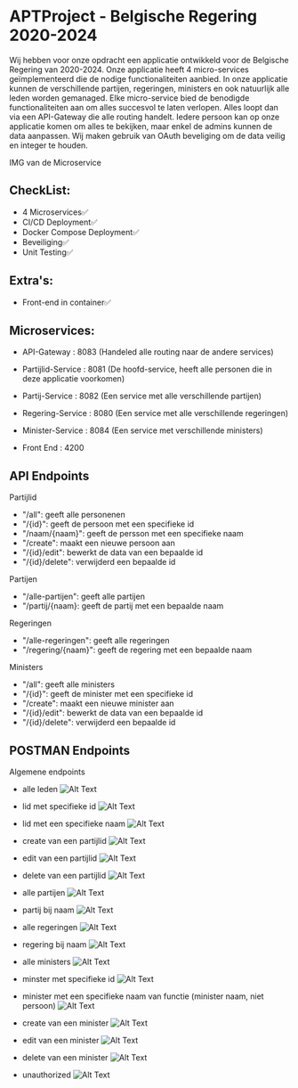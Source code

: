 # APTProject - Belgische Regering 2020-2024

Wij hebben voor onze opdracht een applicatie ontwikkeld voor de Belgische Regering van 2020-2024. Onze applicatie heeft 4 micro-services geïmplementeerd die de nodige functionaliteiten aanbied. In onze applicatie kunnen de verschillende partijen, regeringen, ministers en ook natuurlijk alle leden worden gemanaged. Elke micro-service bied de benodigde functionaliteiten aan om alles succesvol te laten verlopen. Alles loopt dan via een API-Gateway die alle routing handelt. Iedere persoon kan op onze applicatie komen om alles te bekijken, maar enkel de admins kunnen de data aanpassen. Wij maken gebruik van OAuth beveliging om de data veilig en integer te houden.

IMG van de Microservice

## CheckList:
- 4 Microservices✅
- CI/CD Deployment✅
- Docker Compose Deployment✅
- Beveiliging✅
- Unit Testing✅

## Extra's:
- Front-end in container✅

## Microservices:
- API-Gateway : 8083 (Handeled alle routing naar de andere services)
- Partijlid-Service : 8081 (De hoofd-service, heeft alle personen die in deze applicatie voorkomen)
- Partij-Service : 8082 (Een service met alle verschillende partijen)
- Regering-Service : 8080 (Een service met alle verschillende regeringen)
- Minister-Service : 8084 (Een service met verschillende ministers)

- Front End : 4200

## API Endpoints
Partijlid
- "/all": geeft alle personenen
- "/{id}": geeft de persoon met een specifieke id
- "/naam/{naam}": geeft de persson met een specifieke naam
- "/create": maakt een nieuwe persoon aan
- "/{id}/edit": bewerkt de data van een bepaalde id
- "/{id}/delete": verwijderd een bepaalde id

Partijen
- "/alle-partijen": geeft alle partijen
- "/partij/{naam}: geeft de partij met een bepaalde naam

Regeringen
- "/alle-regeringen": geeft alle regeringen
- "/regering/{naam}": geeft de regering met een bepaalde naam

Ministers
- "/all": geeft alle ministers
- "/{id}": geeft de minister met een specifieke id
- "/create": maakt een nieuwe minister aan
- "/{id}/edit": bewerkt de data van een bepaalde id
- "/{id}/delete": verwijderd een bepaalde id

## POSTMAN Endpoints
Algemene endpoints

- alle leden
![Alt Text](Images/Alle-Leden.png)

- lid met specifieke id
![Alt Text](Images/LidId.png)

- lid met een specifieke naam
![Alt Text](Images/PartijlidNaam.png)

- create van een partijlid
![Alt Text](Images/CreatingLid.png)

- edit van een partijlid
![Alt Text](Images/EditLid.png)

- delete van een partijlid
![Alt Text](Images/DeleteLid.png)

- alle partijen
![Alt Text](Images/Alle-Partijen.png)

- partij bij naam
![Alt Text](Images/PartijNaam.png)

- alle regeringen
![Alt Text](Images/Alle-Regeringen.png)

- regering bij naam
![Alt Text](Images/RegeringNaam.png)

- alle ministers
![Alt Text](Images/Alle-Ministers.png)

- minster met specifieke id
![Alt Text](Images/MinisterId.png)

- minister met een specifieke naam van functie (minister naam, niet persoon)
![Alt Text](Images/MinisterNaam.png)

- create van een minister
![Alt Text](Images/MinisterCreate.png)

- edit van een minister
![Alt Text](Images/MinisterEdit.png)

- delete van een minister
![Alt Text](Images/MinisterDelete.png)

- unauthorized
![Alt Text](Images/Unauthorized.png)

